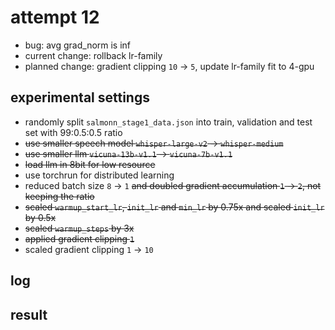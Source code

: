 # attempt 12

- bug: avg grad_norm is inf
- current change: rollback lr-family
- planned change: gradient clipping `10` &rarr; `5`, update lr-family fit to 4-gpu

## experimental settings
- randomly split `salmonn_stage1_data.json` into train, validation and test set with 99:0.5:0.5 ratio
- ~~use smaller speech model `whisper-large-v2` &rarr; `whisper-medium`~~
- ~~use smaller llm `vicuna-13b-v1.1` &rarr; `vicuna-7b-v1.1`~~
- ~~load llm in 8bit for low resource~~
- use torchrun for distributed learning
- reduced batch size `8` &rarr; `1` ~~and doubled gradient accumulation `1` &rarr; `2`, not keeping the ratio~~
- ~~scaled `warmup_start_lr`, `init_lr` and `min_lr` by 0.75x and scaled `init_lr` by 0.5x~~
- ~~scaled `warmup_steps` by 3x~~
- ~~applied gradient clipping `1`~~
- scaled gradient clipping `1` &rarr; `10`

## log


## result
